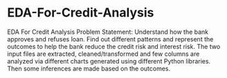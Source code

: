 # EDA-For-Credit-Analysis
EDA For Credit Analysis Problem Statement: Understand how the bank approves and refuses loan. Find out different patterns and represent the outcomes to help the bank reduce the credit risk and interest risk.  The two input files are extracted, cleaned/transformed and few columns are analyzed via different charts generated using different Python libraries. Then some inferences are made based on the outcomes.
